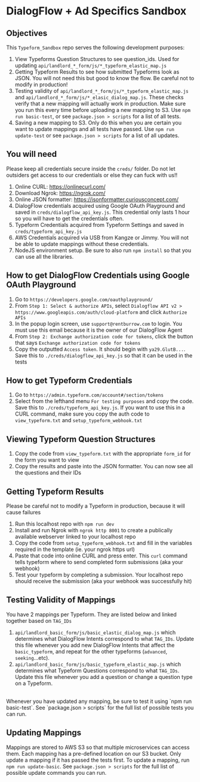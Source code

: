 # DialogFlow + Ad Specifics Sandbox

## Objectives
This `Typeform_Sandbox` repo serves the following development purposes:
1. View Typeforms Question Structures to see question_ids. Used for updating `api/landlord_*_form/js/*_typeform_elastic_map.js`
2. Getting Typeform Results to see how submitted Typeforms look as JSON. You will not need this but good to know the flow. Be careful not to modify in production!
3. Testing validity of `api/landlord_*_form/js/*_typeform_elastic_map.js` and `api/landlord_*_form/js/*_elasic_dialog_map.js`. These checks verify that a new mapping will actually work in production. Make sure you run this every time before uploading a new mapping to S3. Use `npm run basic-test`, or see `package.json > scripts` for a list of all tests.
4. Saving a new mapping to S3. Only do this when you are certain you want to update mappings and all tests have passed. Use `npm run update-test` or see `package.json > scripts` for a list of all updates.

## You will need
Please keep all credentials secure inside the `creds/` folder. Do not let outsiders get access to our credentials or else they can fuck with us!!
1. Online CURL: https://onlinecurl.com/
2. Download Ngrok: https://ngrok.com/
3. Online JSON formatter: https://jsonformatter.curiousconcept.com/
4. DialogFlow credentials acquired using Google OAuth Playground and saved in `creds/dialogflow_api_key.js`. This credential only lasts 1 hour so you will have to get the credentials often.
5. Typeform Credentials acquired from Typeform Settings and saved in `creds/typeform_api_key.js`
6. AWS Credentials acquired via USB from Kangze or Jimmy. You will not be able to update mappings without these credentials.
7. NodeJS environment setup. Be sure to also run `npm install` so that you can use all the libraries.

## How to get DialogFlow Credentials using Google OAuth Playground
1. Go to `https://developers.google.com/oauthplayground/`
2. From `Step 1: Select & authorize APIs`, select `Dialogflow API v2 > https://www.googleapis.com/auth/cloud-platform` and click `Authorize APIs`
3. In the popup login screen, use `support@rentburrow.com` to login. You must use this email because it is the owner of our DialogFlow Agent
4. From `Step 2: Exchange authorization code for tokens`, click the button that says `Exchange authorization code for tokens`
5. Copy the outputted `Access token`. It should begin with `ya29.GlutB...`. Save this to `./creds/dialogflow_api_key.js` so that it can be used in the tests

## How to get Typeform Credentials
1. Go to `https://admin.typeform.com/account#/section/tokens`
2. Select from the lefthand menu `For testing purposes` and copy the code. Save this to `./creds/typeform_api_key.js`. If you want to use this in a CURL command, make sure you copy the auth code to `view_typeform.txt` and `setup_typeform_webhook.txt`

## Viewing Typeform Question Structures
1. Copy the code from `view_typeform.txt` with the appropriate `form_id` for the form you want to view
2. Copy the results and paste into the JSON formatter. You can now see all the questions and their IDs

## Getting Typeform Results
Please be careful not to modify a Typeform in production, because it will cause failures
1. Run this localhost repo with `npm run dev`
2. Install and run Ngrok with `ngrok http 8001` to create a publically available webserver linked to your localhost repo
3. Copy the code from `setup_typeform_webhook.txt` and fill in the variables required in the template (ie. your ngrok https url)
4. Paste that code into online CURL and press enter. This `curl` command tells typeform where to send completed form submissions (aka your webhook)
5. Test your typeform by completing a submission. Your localhost repo should receive the submission (aka your webhook was successfully hit)

## Testing Validity of Mappings
You have 2 mappings per Typeform. They are listed below and linked together based on `TAG_IDs`
1. `api/landlord_basic_form/js/basic_elastic_dialog_map.js` which determines what DialogFlow Intents correspond to what `TAG_IDs`. Update this file whenever you add new DialogFlow Intents that affect the `basic_typeform`, and repeat for the other typeforms (`advanced`, `seeking`...etc).
2. `api/landlord_basic_form/js/basic_typeform_elastic_map.js` which determines what Typeform Questions correspond to what `TAG_IDs`. Update this file whenever you add a question or change a question type on a Typeform.
<br/>
Whenever you have updated any mapping, be sure to test it using `npm run basic-test`. See `package.json > scripts` for the full list of possible tests you can run.

## Updating Mappings
Mappings are stored to AWS S3 so that multiple microservices can access them. Each mapping has a pre-defined location on our S3 bucket. Only update a mapping if it has passed the tests first. To update a mapping, run `npm run update-basic`. See `package.json > scripts` for the full list of possible update commands you can run.
